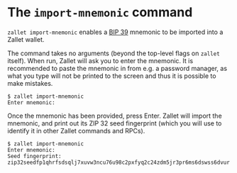 # The `import-mnemonic` command

`zallet import-mnemonic` enables a [BIP 39] mnemonic to be imported into a Zallet wallet.

The command takes no arguments (beyond the top-level flags on `zallet` itself). When run,
Zallet will ask you to enter the mnemonic. It is recommended to paste the mnemonic in from
e.g. a password manager, as what you type will not be printed to the screen and thus it is
possible to make mistakes.

```
$ zallet import-mnemonic
Enter mnemonic:
```

Once the mnemonic has been provided, press Enter. Zallet will import the mnemonic, and
print out its ZIP 32 seed fingerprint (which you will use to identify it in other Zallet
commands and RPCs).

```
$ zallet import-mnemonic
Enter mnemonic:
Seed fingerprint: zip32seedfp1qhrfsdsqlj7xuvw3ncu76u98c2pxfyq2c24zdm5jr3pr6ms6dswss6dvur
```

[BIP 39]: https://github.com/bitcoin/bips/blob/master/bip-0039.mediawiki
